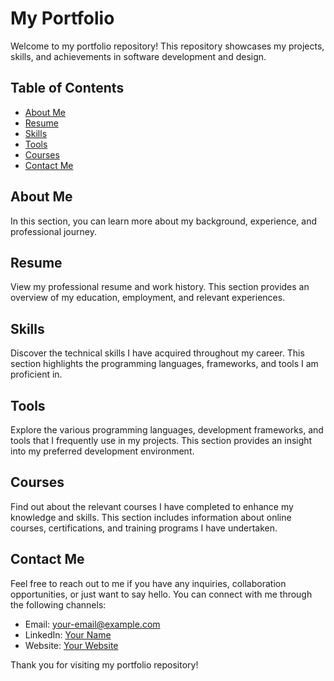# My Portfolio

Welcome to my portfolio repository! This repository showcases my projects, skills, and achievements in software development and design.

## Table of Contents

- [About Me](#about-me)
- [Resume](#resume)
- [Skills](#skills)
- [Tools](#tools)
- [Courses](#courses)
- [Contact Me](#Contact-Me)

## About Me
In this section, you can learn more about my background, experience, and professional journey.

## Resume
View my professional resume and work history. This section provides an overview of my education, employment, and relevant experiences.

## Skills
Discover the technical skills I have acquired throughout my career. This section highlights the programming languages, frameworks, and tools I am proficient in.

## Tools
Explore the various programming languages, development frameworks, and tools that I frequently use in my projects. This section provides an insight into my preferred development environment.

## Courses
Find out about the relevant courses I have completed to enhance my knowledge and skills. This section includes information about online courses, certifications, and training programs I have undertaken.

## Contact Me
Feel free to reach out to me if you have any inquiries, collaboration opportunities, or just want to say hello. You can connect with me through the following channels:

- Email: [your-email@example.com](mailto:your-email@example.com)
- LinkedIn: [Your Name](https://www.linkedin.com/in/your-profile)
- Website: [Your Website](https://www.yourwebsite.com)

Thank you for visiting my portfolio repository!
